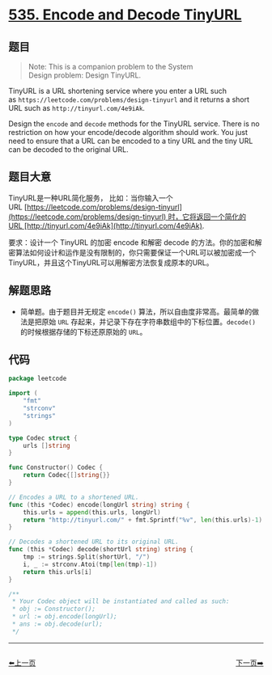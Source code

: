 # [535. Encode and Decode TinyURL](https://leetcode.com/problems/encode-and-decode-tinyurl/)


## 题目

> Note: This is a companion problem to the System Design problem: Design TinyURL.

TinyURL is a URL shortening service where you enter a URL such as `https://leetcode.com/problems/design-tinyurl` and it returns a short URL such as `http://tinyurl.com/4e9iAk`.

Design the `encode` and `decode` methods for the TinyURL service. There is no restriction on how your encode/decode algorithm should work. You just need to ensure that a URL can be encoded to a tiny URL and the tiny URL can be decoded to the original URL.

## 题目大意

TinyURL是一种URL简化服务， 比如：当你输入一个URL [https://leetcode.com/problems/design-tinyurl](https://leetcode.com/problems/design-tinyurl) 时，它将返回一个简化的URL [http://tinyurl.com/4e9iAk](http://tinyurl.com/4e9iAk).

要求：设计一个 TinyURL 的加密 encode 和解密 decode 的方法。你的加密和解密算法如何设计和运作是没有限制的，你只需要保证一个URL可以被加密成一个TinyURL，并且这个TinyURL可以用解密方法恢复成原本的URL。

## 解题思路

- 简单题。由于题目并无规定 `encode()` 算法，所以自由度非常高。最简单的做法是把原始 `URL` 存起来，并记录下存在字符串数组中的下标位置。`decode()` 的时候根据存储的下标还原原始的 `URL`。

## 代码

```go
package leetcode

import (
	"fmt"
	"strconv"
	"strings"
)

type Codec struct {
	urls []string
}

func Constructor() Codec {
	return Codec{[]string{}}
}

// Encodes a URL to a shortened URL.
func (this *Codec) encode(longUrl string) string {
	this.urls = append(this.urls, longUrl)
	return "http://tinyurl.com/" + fmt.Sprintf("%v", len(this.urls)-1)
}

// Decodes a shortened URL to its original URL.
func (this *Codec) decode(shortUrl string) string {
	tmp := strings.Split(shortUrl, "/")
	i, _ := strconv.Atoi(tmp[len(tmp)-1])
	return this.urls[i]
}

/**
 * Your Codec object will be instantiated and called as such:
 * obj := Constructor();
 * url := obj.encode(longUrl);
 * ans := obj.decode(url);
 */
```


----------------------------------------------
<div style="display: flex;justify-content: space-between;align-items: center;">
<p><a href="https://books.halfrost.com/leetcode/ChapterFour/0500~0599/0532.K-diff-Pairs-in-an-Array/">⬅️上一页</a></p>
<p><a href="https://books.halfrost.com/leetcode/ChapterFour/0500~0599/0537.Complex-Number-Multiplication/">下一页➡️</a></p>
</div>
